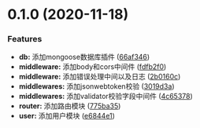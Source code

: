 # 0.1.0 (2020-11-18)


### Features

* **db:** 添加mongoose数据库插件 ([66af346](https://github.com/zhouIyu/koa-template/commit/66af3460ecfb8b93d0c948f223e499adf2d67c01))
* **middleware:** 添加body和cors中间件 ([fdfb2f0](https://github.com/zhouIyu/koa-template/commit/fdfb2f0aed08db92282eb23ef0eaa1b9b1e08382))
* **middleware:** 添加错误处理中间以及日志 ([2b0160c](https://github.com/zhouIyu/koa-template/commit/2b0160cb0837476c3ecce904b615b3b1cf1c5661))
* **middlewares:** 添加jsonwebtoken校验 ([3019d3a](https://github.com/zhouIyu/koa-template/commit/3019d3a35c450bec9d9ac38fdec21e03c77d9e9c))
* **middlewares:** 添加validator校验字段中间件 ([4c65378](https://github.com/zhouIyu/koa-template/commit/4c653783475f7ce05fdd3e930ce1c72fe4969e7a))
* **router:** 添加路由模块 ([775ba35](https://github.com/zhouIyu/koa-template/commit/775ba3518bfce8070209d118898fd48669d1029f))
* **user:** 添加用户模块 ([e6844e1](https://github.com/zhouIyu/koa-template/commit/e6844e1150f39f588c4cac55e150728f4a03fed5))



